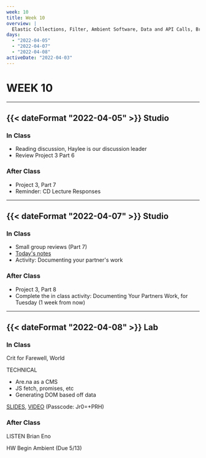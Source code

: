 ```yaml
---
week: 10
title: Week 10
overview: |
  Elastic Collections, Filter, Ambient Software, Data and API Calls, Brian Eno
days:
  - "2022-04-05"
  - "2022-04-07"
  - "2022-04-08"
activeDate: "2022-04-03"
---
```

# WEEK 10

---

## {{< dateFormat "2022-04-05" >}} Studio

### In Class
* Reading discussion, Haylee is our discussion leader
* Review Project 3 Part 6

### After Class
* Project 3, Part 7
* Reminder: CD Lecture Responses

---

## {{< dateFormat "2022-04-07" >}} Studio

### In Class
* Small group reviews (Part 7)
* [Today's notes](https://docs.google.com/document/d/1nBgfuAKaWbY7qqJazsJOcHFaQrdiPByWpW_zsow1BRI/preview)
* Activity: Documenting your partner's work

### After Class
* Project 3, Part 8
* Complete the in class activity: Documenting Your Partners Work, for Tuesday (1 week from now)

---

## {{< dateFormat "2022-04-08" >}} Lab

### In Class
Crit for Farewell, World

TECHNICAL
* Are.na as a CMS
* JS fetch, promises, etc
* Generating DOM based off data

[SLIDES](https://docs.google.com/presentation/d/1K9oqZQZHmTv8q4A9OtiA6tk0GIZfrT1026uZchu4GrM/edit?usp=sharing), [VIDEO](https://NewSchool.zoom.us/rec/share/KEYxO8BY3CqAxh-x2bLr4bNgmgCOP5AuAEeABryIfhj8AoimQj454Vs60x_l2soF.gx7J4Qj3ceojsQzM?startTime=1649428247000) (Passcode: Jr0=+PRH)
### After Class
LISTEN
Brian Eno

HW
Begin Ambient (Due 5/13)